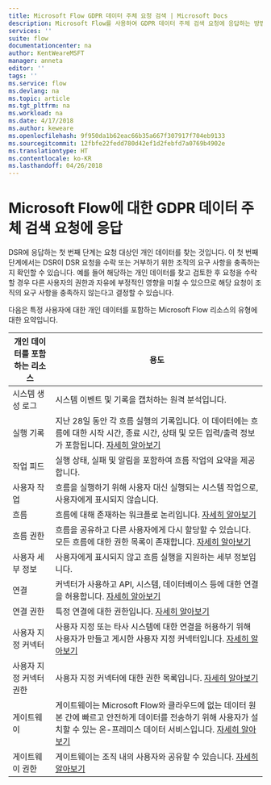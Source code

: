 ```yaml
---
title: Microsoft Flow GDPR 데이터 주체 요청 검색 | Microsoft Docs
description: Microsoft Flow를 사용하여 GDPR 데이터 주체 검색 요청에 응답하는 방법을 알아봅니다.
services: ''
suite: flow
documentationcenter: na
author: KentWeareMSFT
manager: anneta
editor: ''
tags: ''
ms.service: flow
ms.devlang: na
ms.topic: article
ms.tgt_pltfrm: na
ms.workload: na
ms.date: 4/17/2018
ms.author: keweare
ms.openlocfilehash: 9f950da1b62eac66b35a667f307917f704eb9133
ms.sourcegitcommit: 12fbfe22fedd780d42ef1d2febfd7a0769b4902e
ms.translationtype: HT
ms.contentlocale: ko-KR
ms.lasthandoff: 04/26/2018
---
```

# <a name="responding-to-gdpr-data-subject-discovery-requests-for-microsoft-flow"></a>Microsoft Flow에 대한 GDPR 데이터 주체 검색 요청에 응답

DSR에 응답하는 첫 번째 단계는 요청 대상인 개인 데이터를 찾는 것입니다. 이 첫 번째 단계에서는 DSR이 DSR 요청을 수락 또는 거부하기 위한 조직의 요구 사항을 충족하는지 확인할 수 있습니다. 예를 들어 해당하는 개인 데이터를 찾고 검토한 후 요청을 수락할 경우 다른 사용자의 권한과 자유에 부정적인 영향을 미칠 수 있으므로 해당 요청이 조직의 요구 사항을 충족하지 않는다고 결정할 수 있습니다.

다음은 특정 사용자에 대한 개인 데이터를 포함하는 Microsoft Flow 리소스의 유형에 대한 요약입니다.

|**개인 데이터를 포함하는 리소스**|**용도**|
|-----|-----|
|시스템 생성 로그|시스템 이벤트 및 기록을 캡처하는 원격 분석입니다.|
|실행 기록|지난 28일 동안 각 흐름 실행의 기록입니다. 이 데이터에는 흐름에 대한 시작 시간, 종료 시간, 상태 및 모든 입력/출력 정보가 포함됩니다. [자세히 알아보기](https://flow.microsoft.com/blog/download-history-recurrence/)|
|작업 피드| 실행 상태, 실패 및 알림을 포함하여 흐름 작업의 요약을 제공합니다.|
|사용자 작업|흐름을 실행하기 위해 사용자 대신 실행되는 시스템 작업으로, 사용자에게 표시되지 않습니다.|
|흐름|흐름에 대해 존재하는 워크플로 논리입니다. [자세히 알아보기](https://docs.microsoft.com/flow/get-started-logic-flow)|
|흐름 권한|흐름을 공유하고 다른 사용자에게 다시 할당할 수 있습니다. 모든 흐름에 대한 권한 목록이 존재합니다. [자세히 알아보기](https://docs.microsoft.com/flow/frequently-asked-questions#can-i-share-the-flows-i-create)|
|사용자 세부 정보|사용자에게 표시되지 않고 흐름 실행을 지원하는 세부 정보입니다.|
|연결|커넥터가 사용하고 API, 시스템, 데이터베이스 등에 대한 연결을 허용합니다. [자세히 알아보기](https://docs.microsoft.com/flow/add-manage-connections)|
|연결 권한|특정 연결에 대한 권한입니다. [자세히 알아보기](https://docs.microsoft.com/flow/add-manage-connections)|
|사용자 지정 커넥터|사용자 지정 또는 타사 시스템에 대한 연결을 허용하기 위해 사용자가 만들고 게시한 사용자 지정 커넥터입니다. [자세히 알아보기](https://docs.microsoft.com/connectors/custom-connectors/)|
|사용자 지정 커넥터 권한|사용자 지정 커넥터에 대한 권한 목록입니다. [자세히 알아보기](https://docs.microsoft.com/connectors/custom-connectors/share)|
|게이트웨이|게이트웨이는 Microsoft Flow와 클라우드에 없는 데이터 원본 간에 빠르고 안전하게 데이터를 전송하기 위해 사용자가 설치할 수 있는 온-프레미스 데이터 서비스입니다. [자세히 알아보기](https://docs.microsoft.com/flow/gateway-manage)|
|게이트웨이 권한|게이트웨이는 조직 내의 사용자와 공유할 수 있습니다. [자세히 알아보기](https://go.microsoft.com/fwlink/?linkid=872249)|
